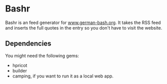# Bashr

Bashr is an feed generator for www.german-bash.org.  It takes the RSS feed and inserts the full quotes in the entry so you don't have to visit the website.


## Dependencies

You might need the following gems:

* hpricot
* builder
* camping, if you want to run it as a local web app.
